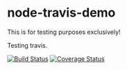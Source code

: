 # node-travis-demo

This is for testing purposes exclusively!

Testing travis.

[![Build Status](https://travis-ci.org/jlorgal/node-travis-demo.svg)](https://travis-ci.org/jlorgal/node-travis-demo)
[![Coverage Status](https://img.shields.io/coveralls/jlorgal/node-travis-demo.svg)](https://coveralls.io/r/jlorgal/node-travis-demo)

